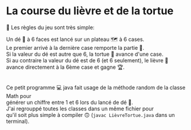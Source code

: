 # La course du lièvre et de la tortue

📖 Les règles du jeu sont très simple:

Un dé 🎲 à 6 faces est lancé sur un plateau 🗺️  à 6 cases.\
Le premier arrivé à la dernière case remporte la partie 🤩.\
Si la valeur du dé est autre que 6, la tortue 🐢 avance d'une case.\
Si au contraire la valeur du dé est de 6 (et 6 seulement), le lièvre 🐇\
avance directement à la 6ème case et gagne 🏆.

<br />Ce petit programme 💻 java fait usage de la méthode random de la classe Math pour\
générer un chiffre entre 1 et 6 lors du lancé de dé 🎲.\
J'ai regrouppé toutes les classes dans un même fichier pour\
qu'il soit plus simple à compiler 🙃 (`javac LièvreTortue.java` dans un terminal).
